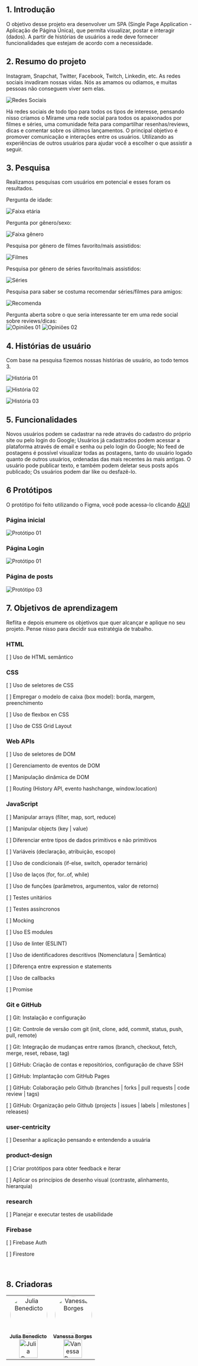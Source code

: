 ## 1. Introdução
O objetivo desse projeto era desenvolver um SPA (Single Page Application - Aplicação de Página Única), que permita visualizar, postar e interagir (dados). A partir de histórias de usuários a rede deve fornecer funcionalidades que estejam de acordo com a necessidade.

## 2. Resumo do projeto

Instagram, Snapchat, Twitter, Facebook, Twitch, Linkedin, etc. As redes sociais
invadiram nossas vidas. Nós as amamos ou odiamos, e muitas pessoas não conseguem
viver sem elas.

![Redes Sociais](thumb.png)


Há redes sociais de todo tipo para todos os tipos de interesse, pensando nisso criamos o Mírame uma rede social para todos os apaixonados por filmes e séries, uma comunidade feita para compartilhar resenhas/reviews, dicas e comentar sobre os últimos lançamentos. O principal objetivo é promover comunicação e interações entre os usuários. Utilizando as experiências de outros usuários para ajudar você a escolher o que assistir a seguir. 

## 3. Pesquisa
Realizamos pesquisas com usuários em potencial e esses foram os resultados.

Pergunta de idade:

![Faixa etária](src/img-readme/faixa-etaria.png)

Pergunta por gênero/sexo:

![Faixa gênero](src/img-readme/identidade-genero.png)

Pesquisa por gênero de filmes favorito/mais assistidos:

![Filmes](src/img-readme/genero-filme.png)

Pesquisa por gênero de séries favorito/mais assistidos:

![Séries](src/img-readme/genero-serie.png)

Pesquisa para saber se costuma recomendar séries/filmes para amigos:

![Recomenda](src/img-readme/recomenda-para-amigos.png)

Pergunta aberta sobre o que seria interessante ter em uma rede social sobre reviews/dicas:
<br>
![Opiniões 01](src/img-readme/opnioes-01.png)
![Opiniões 02](src/img-readme/opinioes-02.png)

## 4. Histórias de usuário
Com base na pesquisa fizemos nossas histórias de usuário, ao todo temos 3.

![História 01](src/img-readme/Hist%C3%B3ria%2001.png)

![História 02](src/img-readme/Hist%C3%B3ria%2002.png)

![História 03](src/img-readme/Hist%C3%B3ria%2003.png)

## 5. Funcionalidades
Novos usuários podem se cadastrar na rede através do cadastro do próprio site ou pelo login do Google; Usuários já cadastrados podem acessar a plataforma através de email e senha ou pelo login do Google; No feed de postagens é possível visualizar todas as postagens, tanto do usuário logado quanto de outros usuários, ordenadas das mais recentes às mais antigas. O usuário pode publicar texto, e também podem deletar seus posts após publicado; Os usuários podem dar like ou desfazê-lo.

## 6 Protótipos
O protótipo foi feito utilizando o Figma, você pode acessa-lo clicando <a href="https://www.figma.com/file/1qKqJVctzn43g0VXAty1fi/Mirame---Social-Network?node-id=0%3A1">AQUI</a>

### Página inicial
![Protótipo 01](src/img-readme/Home%20-%20Mobile.png)

### Página Login
![Protótipo 01](src/img-readme/Login%20-%20Mobile.png)

### Página de posts
![Protótipo 03](src/img-readme/Home%20-%20Posts.png)

## 7. Objetivos de aprendizagem

Reflita e depois enumere os objetivos que quer alcançar e aplique no seu projeto. Pense nisso para decidir sua estratégia de trabalho.

### HTML
[ ] Uso de HTML semântico

### CSS
 [ ] Uso de seletores de CSS

 [ ] Empregar o modelo de caixa (box model): borda, margem, preenchimento

 [ ] Uso de flexbox en CSS

 [ ] Uso de CSS Grid Layout
### Web APIs
 [ ] Uso de seletores de DOM

 [ ] Gerenciamento de eventos de DOM

 [ ] Manipulação dinâmica de DOM

 [ ] Routing (History API, evento hashchange, window.location)

### JavaScript
 [ ] Manipular arrays (filter, map, sort, reduce)

 [ ] Manipular objects (key | value)

 [ ] Diferenciar entre tipos de dados primitivos e não primitivos

 [ ] Variáveis (declaração, atribuição, escopo)

 [ ] Uso de condicionais (if-else, switch, operador ternário)

 [ ] Uso de laços (for, for..of, while)

 [ ] Uso de funções (parâmetros, argumentos, valor de retorno)

 [ ] Testes unitários

 [ ] Testes assíncronos

 [ ] Mocking

 [ ] Uso ES modules

 [ ] Uso de linter (ESLINT)

 [ ] Uso de identificadores descritivos (Nomenclatura | Semântica)

 [ ] Diferença entre expression e statements

 [ ] Uso de callbacks

 [ ] Promise
### Git e GitHub
 [ ] Git: Instalação e configuração

 [ ] Git: Controle de versão com git (init, clone, add, commit, status, push, pull, remote)

 [ ] Git: Integração de mudanças entre ramos (branch, checkout, fetch, merge, reset, rebase, tag)

 [ ] GitHub: Criação de contas e repositórios, configuração de chave SSH

 [ ] GitHub: Implantação com GitHub Pages

 [ ] GitHub: Colaboração pelo Github (branches | forks | pull requests | code review | tags)

 [ ] GitHub: Organização pelo Github (projects | issues | labels | milestones | releases)

### user-centricity
 [ ] Desenhar a aplicação pensando e entendendo a usuária
### product-design
 [ ] Criar protótipos para obter feedback e iterar

 [ ] Aplicar os princípios de desenho visual (contraste, alinhamento, hierarquia)

### research
 [ ] Planejar e executar testes de usabilidade
### Firebase
 [ ] Firebase Auth

 [ ] Firestore

<br>

 ## 8. Criadoras

<table>
  <tr>
    <td align="center">
      <a href="https://github.com/juliabb">
  <img align="right" alt="Julia Benedicto"  width="100px;"style="border-radius:50px;" src="https://avatars.githubusercontent.com/u/68789655?v=4.png"><br>
             <sub>
          <b>Julia Benedicto</b><br>
           <a href="https://www.linkedin.com/in/julia-benedicto"><img align="center" alt="Julia Benedicto"  width="50px; "src="https://raw.githubusercontent.com/devicons/devicon/1119b9f84c0290e0f0b38982099a2bd027a48bf1/icons/linkedin/linkedin-original.svg"></a>
        </sub>
      </a>
    </td>
     <td align="center">
      <a href="https://github.com/vanessavb92">
  <img align="right" alt="Vanessa Borges"  width="100px;" style="border-radius:50px;" src="https://avatars.githubusercontent.com/u/89863244?v=4"> <br>       
  <sub>
          <b>Vanessa Borges</b><br>
          <a href="https://www.linkedin.com/in/vanessa-borges-a05b4636/"><img align="center" alt="Vanessa Borges"  width="50px; "src="https://raw.githubusercontent.com/devicons/devicon/1119b9f84c0290e0f0b38982099a2bd027a48bf1/icons/linkedin/linkedin-original.svg"></a>
        </sub>
      </a>
    </td>
  </tr>
</table>

